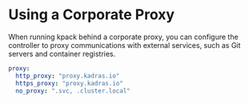 # Using a Corporate Proxy

When running kpack behind a corporate proxy, you can configure the controller to proxy communications with external services, such as Git servers and container registries.

```yaml
proxy:
  http_proxy: "proxy.kadras.io"
  https_proxy: "proxy.kadras.io"
  no_proxy: ".svc, .cluster.local"
```
